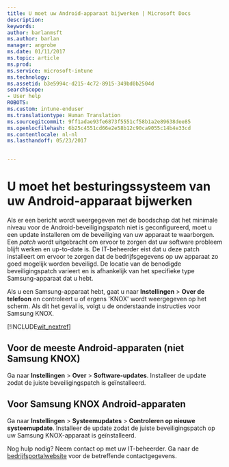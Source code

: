 ```yaml
---
title: U moet uw Android-apparaat bijwerken | Microsoft Docs
description: 
keywords: 
author: barlanmsft
ms.author: barlan
manager: angrobe
ms.date: 01/11/2017
ms.topic: article
ms.prod: 
ms.service: microsoft-intune
ms.technology: 
ms.assetid: b3e5994c-d215-4c72-8915-349bd0b2504d
searchScope:
- User help
ROBOTS: 
ms.custom: intune-enduser
ms.translationtype: Human Translation
ms.sourcegitcommit: 9ff1adae93fe6873f5551cf58b1a2e89638dee85
ms.openlocfilehash: 6b25c4551cd66e2e58b12c90ca9055c14b4e33cd
ms.contentlocale: nl-nl
ms.lasthandoff: 05/23/2017


---
```


# <a name="you-need-to-update-your-android-devices-operating-system"></a>U moet het besturingssysteem van uw Android-apparaat bijwerken

Als er een bericht wordt weergegeven met de boodschap dat het minimale niveau voor de Android-beveiligingspatch niet is geconfigureerd, moet u een update installeren om de beveiliging van uw apparaat te waarborgen. Een _patch_ wordt uitgebracht om ervoor te zorgen dat uw software probleem blijft werken en up-to-date is. De IT-beheerder eist dat u deze patch installeert om ervoor te zorgen dat de bedrijfsgegevens op uw apparaat zo goed mogelijk worden beveiligd. De locatie van de benodigde beveiligingspatch varieert en is afhankelijk van het specifieke type Samsung-apparaat dat u hebt.

Als u een Samsung-apparaat hebt, gaat u naar **Instellingen** > **Over de telefoon** en controleert u of ergens 'KNOX' wordt weergegeven op het scherm. Als dit het geval is, volgt u de onderstaande instructies voor Samsung KNOX.

[!INCLUDE[wit_nextref](includes/end-user-os-update-guidance.md)]

## <a name="for-most-android-devices-non-samsung-knox"></a>Voor de meeste Android-apparaten (niet Samsung KNOX)

Ga naar **Instellingen** > **Over** > **Software-updates**. Installeer de update zodat de juiste beveiligingspatch is geïnstalleerd.

## <a name="for-samsung-knox-android-devices"></a>Voor Samsung KNOX Android-apparaten

Ga naar **Instellingen** > **Systeemupdates** > **Controleren op nieuwe systeemupdate**. Installeer de update zodat de juiste beveiligingspatch op uw Samsung KNOX-apparaat is geïnstalleerd.



Nog hulp nodig? Neem contact op met uw IT-beheerder. Ga naar de [bedrijfsportalwebsite](http://portal.manage.microsoft.com) voor de betreffende contactgegevens.


